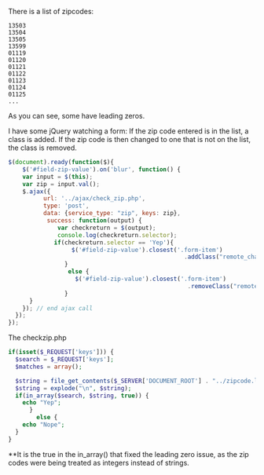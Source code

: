 There is a list of zipcodes:
```
13503
13504
13505
13599
01119
01120
01121
01122
01123
01124
01125
...
```

As you can see, some have leading zeros.

I have some jQuery watching a form:
If the zip code entered is in the list, a class is added.
If the zip code is then changed to one that is not on the list, the class is removed.

```javascript
$(document).ready(function($){
    $('#field-zip-value').on('blur', function() {
    var input = $(this);
    var zip = input.val();
    $.ajax({
          url: '../ajax/check_zip.php',
          type: 'post',
          data: {service_type: "zip", keys: zip},
           success: function(output) {
              var checkreturn = $(output);
              console.log(checkreturn.selector);
             if(checkreturn.selector == 'Yep'){
                  $('#field-zip-value').closest('.form-item')
                                                  .addClass("remote_charges");
                }
                 else {
                   $('#field-zip-value').closest('.form-item')
                                                   .removeClass("remote_charges");
                }
      }
    }); // end ajax call
  });
});
```

The checkzip.php
```php
if(isset($_REQUEST['keys'])) {
  $search = $_REQUEST['keys'];
  $matches = array();

  $string = file_get_contents($_SERVER['DOCUMENT_ROOT'] . "../zipcode.list");
  $string = explode("\n", $string);
  if(in_array($search, $string, true)) {
    echo "Yep";
      }
        else {
    echo "Nope";
  }
}
```
**It is the true in the in_array() that fixed the leading zero issue, as the zip codes
were being treated as integers instead of strings.
